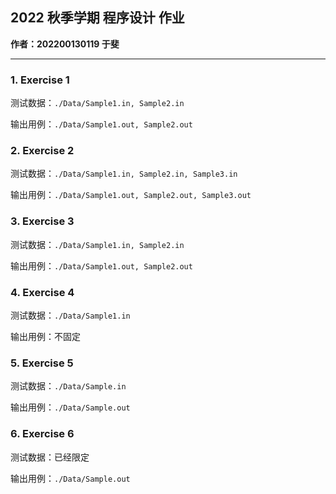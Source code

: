 ## 2022 秋季学期 程序设计 作业

**作者：202200130119 于斐**

---

### 1. Exercise 1

测试数据：`./Data/Sample1.in, Sample2.in`

输出用例：`./Data/Sample1.out, Sample2.out`

### 2. Exercise 2

测试数据：`./Data/Sample1.in, Sample2.in, Sample3.in`

输出用例：`./Data/Sample1.out, Sample2.out, Sample3.out`

### 3. Exercise 3

测试数据：`./Data/Sample1.in, Sample2.in`

输出用例：`./Data/Sample1.out, Sample2.out`

### 4. Exercise 4

测试数据：`./Data/Sample1.in`

输出用例：不固定

### 5. Exercise 5

测试数据：`./Data/Sample.in`

输出用例：`./Data/Sample.out`

### 6. Exercise 6

测试数据：已经限定

输出用例：`./Data/Sample.out`